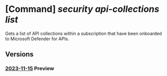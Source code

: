 # [Command] _security api-collections list_

Gets a list of API collections within a subscription that have been onboarded to Microsoft Defender for APIs.

## Versions

### [2023-11-15](/Resources/mgmt-plane/L3N1YnNjcmlwdGlvbnMve30vcHJvdmlkZXJzL21pY3Jvc29mdC5zZWN1cml0eS9hcGljb2xsZWN0aW9ucw==/2023-11-15.xml) **Preview**

<!-- mgmt-plane /subscriptions/{}/providers/microsoft.security/apicollections 2023-11-15 -->
<!-- mgmt-plane /subscriptions/{}/resourcegroups/{}/providers/microsoft.apimanagement/service/{}/providers/microsoft.security/apicollections 2023-11-15 -->
<!-- mgmt-plane /subscriptions/{}/resourcegroups/{}/providers/microsoft.security/apicollections 2023-11-15 -->

